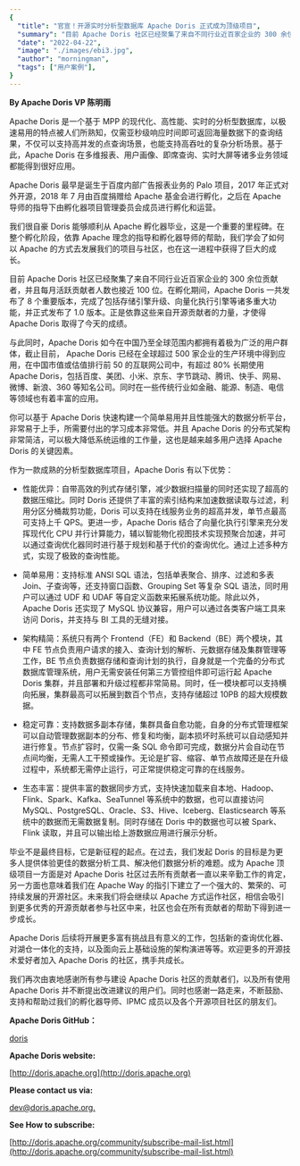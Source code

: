 ```yaml
---
{
  "title": "官宣！开源实时分析型数据库 Apache Doris 正式成为顶级项目",
  "summary": "目前 Apache Doris 社区已经聚集了来自不同行业近百家企业的 300 余位贡献者，并且每月活跃贡献者人数也接近 100 位。在孵化期间，Apache Doris 一共发布了 8 个重要版本，完成了包括存储引擎升级、向量化执行引擎等诸多重大功能，并正式发布了 1.0 版本。正是依靠这些来自开源贡献者的力量，才使得 Apache Doris 取得了今天的成绩。",
  "date": "2022-04-22",
  "image": "./images/ebi3.jpg",
  "author": "morningman",
  "tags": ["用户案例"],
}
---
```


<!--
Licensed to the Apache Software Foundation (ASF) under one
or more contributor license agreements.  See the NOTICE file
distributed with this work for additional information
regarding copyright ownership.  The ASF licenses this file
to you under the Apache License, Version 2.0 (the
"License"); you may not use this file except in compliance
with the License.  You may obtain a copy of the License at

  http://www.apache.org/licenses/LICENSE-2.0

Unless required by applicable law or agreed to in writing,
software distributed under the License is distributed on an
"AS IS" BASIS, WITHOUT WARRANTIES OR CONDITIONS OF ANY
KIND, either express or implied.  See the License for the
specific language governing permissions and limitations
under the License.
-->

**By Apache Doris VP 陈明雨**

Apache Doris 是一个基于 MPP 的现代化、高性能、实时的分析型数据库，以极速易用的特点被人们所熟知，仅需亚秒级响应时间即可返回海量数据下的查询结果，不仅可以支持高并发的点查询场景，也能支持高吞吐的复杂分析场景。基于此，Apache Doris 在多维报表、用户画像、即席查询、实时大屏等诸多业务领域都能得到很好应用。

Apache Doris 最早是诞生于百度内部广告报表业务的 Palo 项目，2017 年正式对外开源，2018 年 7 月由百度捐赠给 Apache 基金会进行孵化，之后在 Apache 导师的指导下由孵化器项目管理委员会成员进行孵化和运营。

我们很自豪 Doris 能够顺利从 Apache 孵化器毕业，这是一个重要的里程碑。在整个孵化阶段，依靠 Apache 理念的指导和孵化器导师的帮助，我们学会了如何以 Apache 的方式去发展我们的项目与社区，也在这一进程中获得了巨大的成长。

目前 Apache Doris 社区已经聚集了来自不同行业近百家企业的 300 余位贡献者，并且每月活跃贡献者人数也接近 100 位。在孵化期间，Apache Doris 一共发布了 8 个重要版本，完成了包括存储引擎升级、向量化执行引擎等诸多重大功能，并正式发布了 1.0 版本。正是依靠这些来自开源贡献者的力量，才使得 Apache Doris 取得了今天的成绩。

与此同时，Apache Doris 如今在中国乃至全球范围内都拥有着极为广泛的用户群体，截止目前， Apache Doris 已经在全球超过 500 家企业的生产环境中得到应用，在中国市值或估值排行前 50 的互联网公司中，有超过 80% 长期使用 Apache Doris，包括百度、美团、小米、京东、字节跳动、腾讯、快手、网易、微博、新浪、360 等知名公司。同时在一些传统行业如金融、能源、制造、电信等领域也有着丰富的应用。

你可以基于 Apache Doris 快速构建一个简单易用并且性能强大的数据分析平台，非常易于上手，所需要付出的学习成本非常低。并且 Apache Doris 的分布式架构非常简洁，可以极大降低系统运维的工作量，这也是越来越多用户选择 Apache Doris 的关键因素。

作为一款成熟的分析型数据库项目，Apache Doris 有以下优势：

- 性能优异：自带高效的列式存储引擎，减少数据扫描量的同时还实现了超高的数据压缩比。同时 Doris 还提供了丰富的索引结构来加速数据读取与过滤，利用分区分桶裁剪功能，Doris 可以支持在线服务业务的超高并发，单节点最高可支持上千 QPS。更进一步，Apache Doris 结合了向量化执行引擎来充分发挥现代化 CPU 并行计算能力，辅以智能物化视图技术实现预聚合加速，并可以通过查询优化器同时进行基于规划和基于代价的查询优化。通过上述多种方式，实现了极致的查询性能。

- 简单易用：支持标准 ANSI SQL 语法，包括单表聚合、排序、过滤和多表 Join、子查询等，还支持窗口函数、Grouping Set 等复杂 SQL 语法，同时用户可以通过 UDF 和 UDAF 等自定义函数来拓展系统功能。除此以外，Apache Doris 还实现了 MySQL 协议兼容，用户可以通过各类客户端工具来访问 Doris，并支持与 BI 工具的无缝对接。

- 架构精简：系统只有两个 Frontend（FE）和 Backend（BE）两个模块，其中 FE 节点负责用户请求的接入、查询计划的解析、元数据存储及集群管理等工作，BE 节点负责数据存储和查询计划的执行，自身就是一个完备的分布式数据库管理系统，用户无需安装任何第三方管控组件即可运行起 Apache Doris 集群，并且部署和升级过程都非常简易。同时，任一模块都可以支持横向拓展，集群最高可以拓展到数百个节点，支持存储超过 10PB 的超大规模数据。

- 稳定可靠：支持数据多副本存储，集群具备自愈功能，自身的分布式管理框架可以自动管理数据副本的分布、修复和均衡，副本损坏时系统可以自动感知并进行修复。节点扩容时，仅需一条 SQL 命令即可完成，数据分片会自动在节点间均衡，无需人工干预或操作。无论是扩容、缩容、单节点故障还是在升级过程中，系统都无需停止运行，可正常提供稳定可靠的在线服务。

- 生态丰富：提供丰富的数据同步方式，支持快速加载来自本地、Hadoop、Flink、Spark、Kafka、SeaTunnel 等系统中的数据，也可以直接访问 MySQL、PostgreSQL、Oracle、S3、Hive、Iceberg、Elasticsearch 等系统中的数据而无需数据复制。同时存储在 Doris 中的数据也可以被 Spark、Flink 读取，并且可以输出给上游数据应用进行展示分析。

毕业不是最终目标，它是新征程的起点。在过去，我们发起 Doris 的目标是为更多人提供体验更佳的数据分析工具、解决他们数据分析的难题。成为 Apache 顶级项目一方面是对 Apache Doris 社区过去所有贡献者一直以来辛勤工作的肯定，另一方面也意味着我们在 Apache Way 的指引下建立了一个强大的、繁荣的、可持续发展的开源社区。未来我们将会继续以 Apache 方式运作社区，相信会吸引到更多优秀的开源贡献者参与社区中来，社区也会在所有贡献者的帮助下得到进一步成长。

Apache Doris 后续将开展更多富有挑战且有意义的工作，包括新的查询优化器、对湖仓一体化的支持，以及面向云上基础设施的架构演进等等。欢迎更多的开源技术爱好者加入 Apache Doris 的社区，携手共成长。

我们再次由衷地感谢所有参与建设 Apache Doris 社区的贡献者们，以及所有使用 Apache Doris 并不断提出改进建议的用户们。同时也感谢一路走来，不断鼓励、支持和帮助过我们的孵化器导师、IPMC 成员以及各个开源项目社区的朋友们。

**Apache Doris GitHub：**

[doris](https://github.com/apache/doris)

**Apache Doris website:**

[http://doris.apache.org](http://doris.apache.org)

**Please contact us via:**

[dev@doris.apache.org.](dev@doris.apache.org.)

**See How to subscribe:**

[http://doris.apache.org/community/subscribe-mail-list.html](http://doris.apache.org/community/subscribe-mail-list.html)
